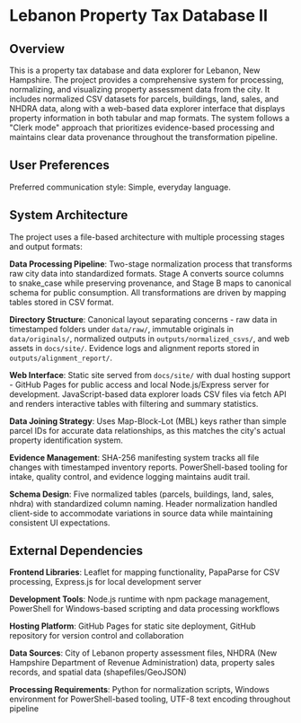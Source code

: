 # Lebanon Property Tax Database II

## Overview

This is a property tax database and data explorer for Lebanon, New Hampshire. The project provides a comprehensive system for processing, normalizing, and visualizing property assessment data from the city. It includes normalized CSV datasets for parcels, buildings, land, sales, and NHDRA data, along with a web-based data explorer interface that displays property information in both tabular and map formats. The system follows a "Clerk mode" approach that prioritizes evidence-based processing and maintains clear data provenance throughout the transformation pipeline.

## User Preferences

Preferred communication style: Simple, everyday language.

## System Architecture

The project uses a file-based architecture with multiple processing stages and output formats:

**Data Processing Pipeline**: Two-stage normalization process that transforms raw city data into standardized formats. Stage A converts source columns to snake_case while preserving provenance, and Stage B maps to canonical schema for public consumption. All transformations are driven by mapping tables stored in CSV format.

**Directory Structure**: Canonical layout separating concerns - raw data in timestamped folders under `data/raw/`, immutable originals in `data/originals/`, normalized outputs in `outputs/normalized_csvs/`, and web assets in `docs/site/`. Evidence logs and alignment reports stored in `outputs/alignment_report/`.

**Web Interface**: Static site served from `docs/site/` with dual hosting support - GitHub Pages for public access and local Node.js/Express server for development. JavaScript-based data explorer loads CSV files via fetch API and renders interactive tables with filtering and summary statistics.

**Data Joining Strategy**: Uses Map-Block-Lot (MBL) keys rather than simple parcel IDs for accurate data relationships, as this matches the city's actual property identification system.

**Evidence Management**: SHA-256 manifesting system tracks all file changes with timestamped inventory reports. PowerShell-based tooling for intake, quality control, and evidence logging maintains audit trail.

**Schema Design**: Five normalized tables (parcels, buildings, land, sales, nhdra) with standardized column naming. Header normalization handled client-side to accommodate variations in source data while maintaining consistent UI expectations.

## External Dependencies

**Frontend Libraries**: Leaflet for mapping functionality, PapaParse for CSV processing, Express.js for local development server

**Development Tools**: Node.js runtime with npm package management, PowerShell for Windows-based scripting and data processing workflows

**Hosting Platform**: GitHub Pages for static site deployment, GitHub repository for version control and collaboration

**Data Sources**: City of Lebanon property assessment files, NHDRA (New Hampshire Department of Revenue Administration) data, property sales records, and spatial data (shapefiles/GeoJSON)

**Processing Requirements**: Python for normalization scripts, Windows environment for PowerShell-based tooling, UTF-8 text encoding throughout pipeline